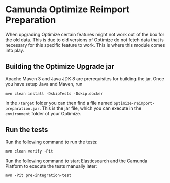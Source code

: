 # Camunda Optimize Reimport Preparation

When upgrading Optimize certain features might not work out of the box for
the old data. This is due to old versions of Optimize
do not fetch data that is necessary for this specific feature to work.
This is where this module comes into play.

## Building the Optimize Upgrade jar

Apache Maven 3 and Java JDK 8 are prerequisites for building the jar.
Once you have setup Java and Maven, run

```
mvn clean install -DskipTests -Dskip.docker
```

In the ``/target`` folder you can then find a file named
``optimize-reimport-preparation.jar``. This is the jar file,
which you can execute in the `environment` folder of your Optimize.

## Run the tests

Run the following command to run the tests:

```
mvn clean verify -Pit
```

Run the following command to start Elasticsearch and the
Camunda Platform to execute the tests manually later:

```
mvn -Pit pre-integration-test
```

